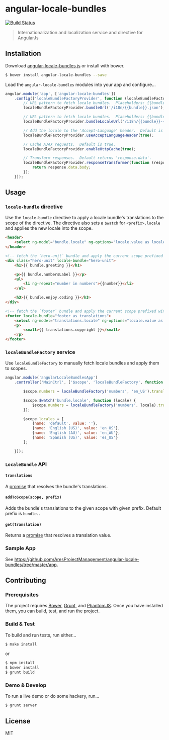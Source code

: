 # angular-locale-bundles

[![Build Status](https://travis-ci.org/AresProjectManagement/angular-locale-bundles.png?branch=master)](https://travis-ci.org/AresProjectManagement/angular-locale-bundles)

> Internationalization and localization service and directive for AngularJs

## Installation

Download [angular-locale-bundles.js](https://github.com/AresProjectManagement/angular-locale-bundles/blob/master/src/angular-locale-bundles.js) or install with bower.

```bash
$ bower install angular-locale-bundles --save
```

Load the `angular-locale-bundles` modules into your app and configure...

```javascript
angular.module('app', ['angular-locale-bundles'])
    .config(['localeBundleFactoryProvider', function (localeBundleFactoryProvider) {
        // URL pattern to fetch locale bundles.  Placeholders: {{bundle}}
        localeBundleFactoryProvider.bundleUrl('/i18n/{{bundle}}.json');

        // URL pattern to fetch locale bundles.  Placeholders: {{bundle}} and {{locale}}
        localeBundleFactoryProvider.bundleLocaleUrl('/i18n/{{bundle}}-{{locale}}.json');

        // Add the locale to the 'Accept-Language' header.  Default is true.
        localeBundleFactoryProvider.useAcceptLanguageHeader(true);

        // Cache AJAX requests.  Default is true.
        localeBundleFactoryProvider.enableHttpCache(true);

        // Transform responses.  Default returns 'response.data'.
        localeBundleFactoryProvider.responseTransformer(function (response) {
            return response.data.body;
        });
    }]);
```

## Usage

### `locale-bundle` directive

Use the `locale-bundle` directive to apply a locale bundle's translations to the scope of the directive.  The directive also
sets a `$watch` for `<prefix>.locale` and applies the new locale into the scope.

```html
<header>
    <select ng-model="bundle.locale" ng-options="locale.value as locale.name for locale in locales"></select>
</header>

<!-- fetch the `hero-unit` bundle and apply the current scope prefixed with `bundle.` (default) -->
<div class="hero-unit" locale-bundle="hero-unit">
    <h1>{{ bundle.greeting }}</h1>

    <p>{{ bundle.numbersLabel }}</p>
    <ul>
        <li ng-repeat="number in numbers">{{number}}</li>
    </ul>

    <h3>{{ bundle.enjoy.coding }}</h3>
</div>

<!-- fetch the `footer` bundle and apply the current scope prefixed with `translations.` -->
<footer locale-bundle="footer as translations">
    <select ng-model="translations.locale" ng-options="locale.value as locale.name for locale in locales"></select>
    <p>
        <small>{{ translations.copyright }}</small>
    </p>
</footer>

```

### `localeBundleFactory` service

Use `localeBundleFactory` to manually fetch locale bundles and apply them to scopes.

```javascript
angular.module('angularLocaleBundlesApp')
    .controller('MainCtrl', ['$scope', 'localeBundleFactory', function ($scope, localeBundleFactory) {

        $scope.numbers = localeBundleFactory('numbers', 'en_US').translations;

        $scope.$watch('bundle.locale', function (locale) {
            $scope.numbers = localeBundleFactory('numbers', locale).translations;
        });

        $scope.locales = [
            {name: 'default', value: ''},
            {name: 'English (US)', value: 'en_US'},
            {name: 'English (AU)', value: 'en_AU'},
            {name: 'Spanish (US)', value: 'es_US'}
        ];

    }]);
```

### `LocaleBundle` API

#### `translations`
A [promise](http://docs.angularjs.org/api/ng.$q) that resolves the bundle's translations.

#### `addToScope(scope, prefix)`
Adds the bundle's translations to the given scope with given prefix.  Default prefix is `bundle.`.

#### `get(translation)`
Returns a [promise](http://docs.angularjs.org/api/ng.$q) that resolves a translation value.

### Sample App

See https://github.com/AresProjectManagement/angular-locale-bundles/tree/master/app.

## Contributing

### Prerequisites

The project requires [Bower](http://bower.io), [Grunt](http://gruntjs.com), and [PhantomJS](http://phantomjs.org).  Once you have installed them, you can build, test, and run the project.

### Build & Test

To build and run tests, run either...

```bash
$ make install
```

or

```bash
$ npm install
$ bower install
$ grunt build
```

### Demo & Develop

To run a live demo or do some hackery, run...

```bash
$ grunt server
```

## License

MIT
